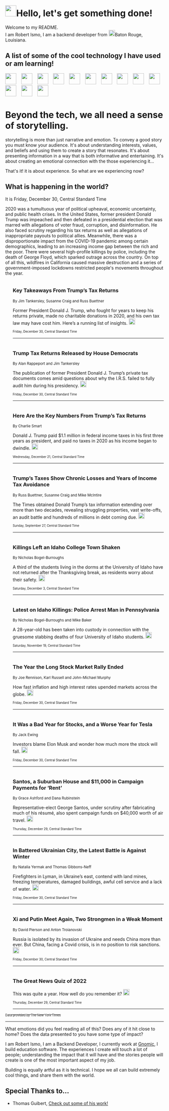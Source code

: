 <h1><img src="https://emojis.slackmojis.com/emojis/images/1643514375/3493/hot-coffee.gif?1643514375" width="35"/>Hello, let's get something done!</h1>

<p>Welcome to my README.<br/>
I am Robert Ismo, I am a backend developer from <img src="https://emojis.slackmojis.com/emojis/images/1638395689/50435/moulin_rouge.png?1638395689" width="20"/>Baton Rouge, Louisiana.</p>
<h2>A list of some of the cool technology I have used or am learning!</h2>
<p>
<img src="https://emojis.slackmojis.com/emojis/images/1643516091/21142/meow_bongotap.gif?1643516091" width="35" alt="">
<img src="https://img.shields.io/badge/Favorite%20Frontend%20Framework-SvelteKit-f83903" alt="">
<img src="https://img.shields.io/badge/Second%20Favorite-Vue-40b581" alt="">
<img src="https://img.shields.io/badge/Most%20Used%20Runtime-Nodejs-78b061" alt="">
<img src="https://emojis.slackmojis.com/emojis/images/1643517416/34482/fire.gif?1643517416" width="35" alt="">
<img src="https://img.shields.io/badge/Javascript%20But%20Better-Typescript-0078ca" alt="">
<img src="https://img.shields.io/badge/Favorite%20Language-Elixir-3e244d" alt="">
<img src="https://img.shields.io/badge/Containerize%20Everything-Docker-6ac9ef" alt="">
<img src="https://emojis.slackmojis.com/emojis/images/1643514596/5999/meow_party.gif?1643514596" width="35" alt="">
<img src="https://img.shields.io/badge/API%20Love%20Language-Graphql-de32a5" alt="">
<img src="https://img.shields.io/badge/Our%20Favorite%20Version%20Controller-Git-e94f33" alt="">
<img src="https://img.shields.io/badge/Favorite%20Database-Redis-d42d1d" alt="">
<img src="https://emojis.slackmojis.com/emojis/images/1643514559/5584/deployparrot.gif?1643514559" width="35" alt="">
<img src="https://img.shields.io/badge/Container%20Interstate-RabbitMQ-f66200" alt="">
<img src="https://img.shields.io/badge/Gotta%20Learn-Kubernetes-316adf" alt="">
<img src="https://img.shields.io/badge/Really%20Mature%20Now-WASM-654fef" alt="">
<img src="https://emojis.slackmojis.com/emojis/images/1666642497/61942/dance_vibe.gif?1666642497" width="35" alt="">
<img src="https://img.shields.io/badge/For%20My%20M1-ARM64-657d96" alt="">
<img src="https://img.shields.io/badge/Loving%20This%20So%20Much-TailwindCSS-17bcb5" alt="">
<img src="https://img.shields.io/badge/Cool%20Build%20Tool-Vite-f9cb24" alt="">
<img src="https://emojis.slackmojis.com/emojis/images/1669231376/62819/working-on-it.gif?1669231376" width="35" alt="">
<img src="https://img.shields.io/badge/Fun%20and%20Easy%20Database-MongoDB-5f8c49" alt="">
<img src="https://img.shields.io/badge/JS%20Life%20Support-NPM-c73737" alt="">
<img src="https://img.shields.io/badge/I%20Liked%20It-DynamoDB-0073b9" alt="">
<img src="https://emojis.slackmojis.com/emojis/images/1643514045/46/question.gif?1643514045" width="35" alt="">
<img src="https://img.shields.io/badge/cool-React-60d6f9" alt="">
<img src="https://img.shields.io/badge/Future%20Big%20Project-Lambda-f37e00" alt="">
<img src="https://img.shields.io/badge/NPM%20But%20Better-PNPM-f1aa07" alt="">
<img src="https://emojis.slackmojis.com/emojis/images/1643514943/9662/fbwow.gif?1643514943" width="35" alt="">
<img src="https://img.shields.io/badge/First%20Language-C-662079" alt="">
<img src="https://img.shields.io/badge/Where%20I%20Deploy%20Frontend-Vercel-000000" alt="">
<img src="https://img.shields.io/badge/Who%20Does%20not%20Want%20an%20App-Swift-f9492a" alt="">
<img src="https://emojis.slackmojis.com/emojis/images/1643514058/151/javascript.png?1643514058" width="35" alt="">
<img src="https://img.shields.io/badge/cool-Python-fbd542" alt="">
<img src="https://img.shields.io/badge/Favorite%20Something-Stripe-656cdc" alt="">
<img src="https://img.shields.io/badge/Of%20Course-HTML5-ed6327" alt="">
<img src="https://emojis.slackmojis.com/emojis/images/1660415405/60731/bomb.gif?1660415405" width="35" alt="">
<img src="https://img.shields.io/badge/hate-CSS-2964ec" alt="">
<img src="https://img.shields.io/badge/Learning-CircleCI-141215" alt="">
<img src="https://img.shields.io/badge/Learning-Rust-fbbb3b" alt="">
<img src="https://emojis.slackmojis.com/emojis/images/1660415397/60712/writing-hand.gif?1660415397" width="35" alt="">
<img src="https://img.shields.io/badge/Dev%20Browser%20of%20Choice-Firefox-cc4e26" alt="">
<img src="https://img.shields.io/badge/Recoverying%20From%20Windows-UNIX-1781e3" alt="">
<img src="https://img.shields.io/badge/LOVE-LogSeq-90c1c2" alt="">
<img src="https://emojis.slackmojis.com/emojis/images/1643514066/223/kirby.gif?1643514066" width="35" alt="">
<img src="https://img.shields.io/badge/Daily%20Driver-MacOS-e6e6e8" alt="">
<img src="https://img.shields.io/badge/Git%20Server-Github-000000" alt="">
<img src="https://img.shields.io/badge/enjoyable-EC2-f17428" alt="">
<img src="https://emojis.slackmojis.com/emojis/images/1643514239/2069/excited.gif?1643514239" width="35" alt="">
</p>
<h1>Beyond the tech, we all need a sense of storytelling.</h1>
<p>storytelling is more than just narrative and emotion. To convey a good story you must know your audience. It's about understanding interests, values, and beliefs and using them to create a story that resonates. It's about presenting information in a way that is both informative and entertaining. It's about creating an emotional connection with the those experiencing it...</p>
<p>That's it! it is about experience. So what are we experiencing now?</p>
<h2>What is happening in the world?</h2>
<p>It is Friday, December 30, Central Standard Time</p>
<p>
2020 was a tumultuous year of political upheaval, economic uncertainty, and public health crises. In the United States, former president Donald Trump was impeached and then defeated in a presidential election that was marred with allegations of voter fraud, corruption, and disinformation. He also faced scrutiny regarding his tax returns as well as allegations of inappropriate payouts to political allies. Meanwhile, there was a disproportionate impact from the COVID-19 pandemic among certain demographics, leading to an increasing income gap between the rich and the poor. There were several high-profile killings by police, including the death of George Floyd, which sparked outrage across the country. On top of all this, wildfires in California caused massive destruction and a series of government-imposed lockdowns restricted people&#39;s movements throughout the year.</p>
<ol>
<img src="https://img.shields.io/badge/-us-blue" alt="">
<h3>Key Takeaways From Trump’s Tax Returns</h3>
<sub>By Jim Tankersley, Susanne Craig and Russ Buettner</sub>
<p>Former President Donald J. Trump, who fought for years to keep his returns private, made no charitable donations in 2020, and his own tax law may have cost him. Here’s a running list of insights.  <a href="https://nyti.ms/3VBKp9N"><img src="https://developer.nytimes.com/files/poweredby_nytimes_30b.png?v=1583354208352" height="20"></a></p>
<sub><sub>Friday, December 30, Central Standard Time</sub></sub>
<hr/>
<img src="https://img.shields.io/badge/-us-blue" alt="">
<h3>Trump Tax Returns Released by House Democrats</h3>
<sub>By Alan Rappeport and Jim Tankersley</sub>
<p>The publication of former President Donald J. Trump’s private tax documents comes amid questions about why the I.R.S. failed to fully audit him during his presidency.  <a href="https://nyti.ms/3GqAHCL"><img src="https://developer.nytimes.com/files/poweredby_nytimes_30b.png?v=1583354208352" height="20"></a></p>
<sub><sub>Friday, December 30, Central Standard Time</sub></sub>
<hr/>
<img src="https://img.shields.io/badge/-us-blue" alt="">
<h3>Here Are the Key Numbers From Trump’s Tax Returns</h3>
<sub>By Charlie Smart</sub>
<p>Donald J. Trump paid $1.1 million in federal income taxes in his first three years as president, and paid no taxes in 2020 as his income began to dwindle.  <a href="https://nyti.ms/3FOekW7"><img src="https://developer.nytimes.com/files/poweredby_nytimes_30b.png?v=1583354208352" height="20"></a></p>
<sub><sub>Wednesday, December 21, Central Standard Time</sub></sub>
<hr/>
<img src="https://img.shields.io/badge/-us-blue" alt="">
<h3>Trump’s Taxes Show Chronic Losses and Years of Income Tax Avoidance</h3>
<sub>By Russ Buettner, Susanne Craig and Mike McIntire</sub>
<p>The Times obtained Donald Trump’s tax information extending over more than two decades, revealing struggling properties, vast write-offs, an audit battle and hundreds of millions in debt coming due.  <a href="https://nyti.ms/3jmgeBf"><img src="https://developer.nytimes.com/files/poweredby_nytimes_30b.png?v=1583354208352" height="20"></a></p>
<sub><sub>Sunday, September 27, Central Standard Time</sub></sub>
<hr/>
<img src="https://img.shields.io/badge/-us-blue" alt="">
<h3>Killings Left an Idaho College Town Shaken</h3>
<sub>By Nicholas Bogel-Burroughs</sub>
<p>A third of the students living in the dorms at the University of Idaho have not returned after the Thanksgiving break, as residents worry about their safety.  <a href="https://nyti.ms/3Us75ZA"><img src="https://developer.nytimes.com/files/poweredby_nytimes_30b.png?v=1583354208352" height="20"></a></p>
<sub><sub>Saturday, December 3, Central Standard Time</sub></sub>
<hr/>
<img src="https://img.shields.io/badge/-us-blue" alt="">
<h3>Latest on Idaho Killings: Police Arrest Man in Pennsylvania</h3>
<sub>By Nicholas Bogel-Burroughs and Mike Baker</sub>
<p>A 28-year-old has been taken into custody in connection with the gruesome stabbing deaths of four University of Idaho students.  <a href="https://nyti.ms/3ApvYhh"><img src="https://developer.nytimes.com/files/poweredby_nytimes_30b.png?v=1583354208352" height="20"></a></p>
<sub><sub>Saturday, November 19, Central Standard Time</sub></sub>
<hr/>
<img src="https://img.shields.io/badge/-business-blue" alt="">
<h3>The Year the Long Stock Market Rally Ended</h3>
<sub>By Joe Rennison, Karl Russell and John-Michael Murphy</sub>
<p>How fast inflation and high interest rates upended markets across the globe.  <a href="https://nyti.ms/3CzyqTB"><img src="https://developer.nytimes.com/files/poweredby_nytimes_30b.png?v=1583354208352" height="20"></a></p>
<sub><sub>Friday, December 30, Central Standard Time</sub></sub>
<hr/>
<img src="https://img.shields.io/badge/-business-blue" alt="">
<h3>It Was a Bad Year for Stocks, and a Worse Year for Tesla</h3>
<sub>By Jack Ewing</sub>
<p>Investors blame Elon Musk and wonder how much more the stock will fall.  <a href="https://nyti.ms/3Q1mzDb"><img src="https://developer.nytimes.com/files/poweredby_nytimes_30b.png?v=1583354208352" height="20"></a></p>
<sub><sub>Friday, December 30, Central Standard Time</sub></sub>
<hr/>
<img src="https://img.shields.io/badge/-nyregion-blue" alt="">
<h3>Santos, a Suburban House and $11,000 in Campaign Payments for ‘Rent’</h3>
<sub>By Grace Ashford and Dana Rubinstein</sub>
<p>Representative-elect George Santos, under scrutiny after fabricating much of his résumé, also spent campaign funds on $40,000 worth of air travel.  <a href="https://nyti.ms/3hYwH2Z"><img src="https://developer.nytimes.com/files/poweredby_nytimes_30b.png?v=1583354208352" height="20"></a></p>
<sub><sub>Thursday, December 29, Central Standard Time</sub></sub>
<hr/>
<img src="https://img.shields.io/badge/-world-blue" alt="">
<h3>In Battered Ukrainian City, the Latest Battle is Against Winter</h3>
<sub>By Natalia Yermak and Thomas Gibbons-Neff</sub>
<p>Firefighters in Lyman, in Ukraine’s east, contend with land mines, freezing temperatures, damaged buildings, awful cell service and a lack of water.  <a href="https://nyti.ms/3i5LCs7"><img src="https://developer.nytimes.com/files/poweredby_nytimes_30b.png?v=1583354208352" height="20"></a></p>
<sub><sub>Friday, December 30, Central Standard Time</sub></sub>
<hr/>
<img src="https://img.shields.io/badge/-world-blue" alt="">
<h3>Xi and Putin Meet Again, Two Strongmen in a Weak Moment</h3>
<sub>By David Pierson and Anton Troianovski</sub>
<p>Russia is isolated by its invasion of Ukraine and needs China more than ever. But China, facing a Covid crisis, is in no position to risk sanctions.  <a href="https://nyti.ms/3Wrm7At"><img src="https://developer.nytimes.com/files/poweredby_nytimes_30b.png?v=1583354208352" height="20"></a></p>
<sub><sub>Friday, December 30, Central Standard Time</sub></sub>
<hr/>
<img src="https://img.shields.io/badge/-briefing-blue" alt="">
<h3>The Great News Quiz of 2022</h3>
<sub></sub>
<p>This was quite a year. How well do you remember it?  <a href="https://nyti.ms/3vr2EEa"><img src="https://developer.nytimes.com/files/poweredby_nytimes_30b.png?v=1583354208352" height="20"></a></p>
<sub><sub>Thursday, December 29, Central Standard Time</sub></sub>
<hr/>
</ol>
<a href="https://developer.nytimes.com"><sub><sub>Data provided by The New York Times</sub></sub></a>
<hr/>
<p>What emotions did you feel reading all of this? Does any of it hit close to home? Does the data presented to you have some type of impact?</p>
<p>I am Robert Ismo, I am a Backend Developer, I currently work at <a href="https://gnomic.education/">Gnomic</a>, I build education software. The experiences I create will touch a lot of people; understanding the impact that it will have and the stories people will create is one of the most important aspect of my job.</p>
<p>Building is equally artful as it is technical. I hope we all can build extremely cool things, and share them with the world.</p>
<h2>Special Thanks to...</h2>
<ul>
<li>Thomas Guibert, <a href="https://github.com/thmsgbrt/thmsgbrt">Check out some of his work!</a></li>
</ul>